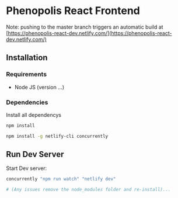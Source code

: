 # Phenopolis React Frontend

Note: pushing to the master branch triggers an automatic build at
[https://phenopolis-react-dev.netlify.com/](https://phenopolis-react-dev.netlify.com/)

## Installation

### Requirements

- Node JS (version ...)

### Dependencies

Install all dependencys

```bash
npm install

npm install -g netlify-cli concurrently
```

## Run Dev Server

Start Dev server:

```bash
concurrently "npm run watch" "netlify dev"

# (Any issues remove the node_modules folder and re-install)...
```
